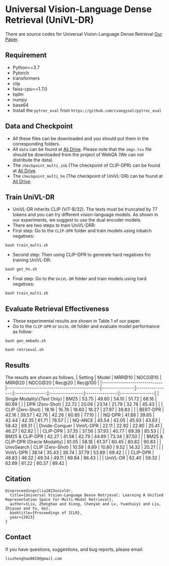 #  Universal Vision-Language Dense Retrieval (UniVL-DR)
There are source codes for Universal Vision-Language Dense Retrieval [Our Paper](https://openreview.net/pdf?id=PQOlkgsBsik).


## Requirement
* Python==3.7
* Pytorch
* transformers
* clip
* faiss-cpu==1.7.0
* tqdm
* numpy
* base64
* Install the ``pytrec_eval`` from ``https://github.com/cvangysel/pytrec_eval``


## Data and Checkpoint
* All these files can be downloaded and you should put them in the corresponding folders.
* All ``data`` can be found at [Ali Drive](https://thunlp.oss-cn-qingdao.aliyuncs.com/UniVLDR/data.zip). Please note that the ``imgs.tsv`` file should be downloaded from the project of WebQA (We can not distribute the data).
* The ``checkpoint_multi_inb`` (The checkpoint of CLIP-DPR) can be found at [Ali Drive](https://thunlp.oss-cn-qingdao.aliyuncs.com/UniVLDR/checkpoint_multi_inb.zip).
* The ``checkpoint_multi_hn``  (The checkpoint of UniVL-DR) can be found at [Ali Drive](https://thunlp.oss-cn-qingdao.aliyuncs.com/UniVLDR/checkpoint_multi_hn.zip).

## Train UniVL-DR
* UniVL-DR inherits CLIP (ViT-B/32). The texts must be truncated by 77 tokens and you can try different vision-language models. As shown in our experiments, we suggest to use the dual encoder models.
* There are two steps to train UniVL-DRR:
* First step: Go to the ``CLIP-DPR`` folder and train models using inbatch negatives:
```
bash train_multi.sh
```
* Second step: Then using CLIP-DPR to generate hard negatives fro training UniVL-DR: 
```
bash get_hn.sh
```
* Final step: Go to the ``UniVL-DR`` folder and train models using hard negatives: 
```
bash train_multi.sh
```

## Evaluate Retrieval Effectiveness
* These experimental results are shown in Table 1 of our paper.
* Go to the ``CLIP-DPR`` or ``UniVL-DR`` folder and evaluate model performance as follow:
```
bash gen_embeds.sh
```
```
bash retrieval.sh
```



## Results
The results are shown as follows.
| Setting             | Model                               | MRR@10 | NDCG@10 | MRR@20 | NDCG@20 | Rec@20 | Rec@100 |
|------------------------------|----------------------------------------------|:---------------:|:----------------:|:---------------:|:----------------:|:---------------:|:----------------:|
| Single Modality\\(Text Only) | BM25                                         |      53.75      |       49.60      |      54.10      |       51.72      |      68.16      |       80.69      |
|                              | DPR (Zero-Shot)   |      22.72      |       20.06      |      23.14      |       21.79      |      32.78      |       45.43      |
|                              | CLIP (Zero-Shot) |      18.16      |       16.76      |      18.60      |       18.27      |      27.97      |       39.83      |
|                              | BERT-DPR          |      42.16      |       39.57      |      42.76      |       42.26      |      60.85      |       77.10      |
|                              | NQ-DPR            |      41.88      |       39.65      |      42.44      |       42.35      |      61.71      |       78.57      |
|                              | NQ-ANCE         |      45.54      |       42.05      |      45.93      |       43.83      |      58.42      |       69.31      |
| Divide-Conquer               | VinVL-DPR                                    |      22.11      |       22.92      |      22.80      |       25.41      |      46.27      |       62.82      |
|                              | CLIP-DPR                                     |      37.35      |       37.56      |      37.93      |       40.77      |      69.38      |       85.53      |
|                              | BM25 & CLIP-DPR                             |      42.27      |       41.58      |      42.79      |       44.69      |      73.34      |       87.50      |
|                              | BM25 & CLIP-DPR (Oracle Modality)           |      61.05      |       58.18      |      61.37      |       60.45      |  80.82 |  90.83  |
| UnivSearch                   | CLIP (Zero-Shot)                             |      10.59      |       8.69       |      10.80      |       9.52       |      14.32      |       20.21      |
|                              | VinVL-DPR                                    |      38.14      |       35.43      |      38.74      |       37.79      |      53.89      |       69.42      |
|                              | CLIP-DPR                                     |      48.83      |       46.32      |      49.34      |       49.11      |      69.84      |       86.43      |
|                              | UniVL-DR                                     |  62.40 |  59.32  |  62.69 |  61.22  |      80.37      |       89.42      |






## Citation
```
@inproceedings{liu2023univldr,
  title={Universal Vision-Language Dense Retrieval: Learning A Unified Representation Space for Multi-Modal Retrieval},
  author={Liu, Zhenghao and Xiong, Chenyan and Lv, Yuanhuiyi and Liu, Zhiyuan and Yu, Ge},
  booktitle={Proceedings of ICLR},
  year={2023}
}
```

## Contact
If you have questions, suggestions, and bug reports, please email:
```
liuzhenghao0819@gmail.com
```
